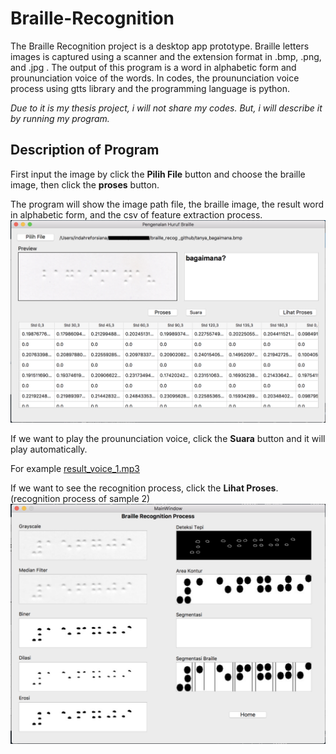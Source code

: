# Braille-Recognition
The Braille Recognition project is a desktop app prototype. 
Braille letters images is captured using a scanner and the extension format in .bmp, .png, and .jpg . 
The output of this program is a word in alphabetic form and proununciation voice of the words.
In codes, the proununciation voice process using gtts library and the programming language is python.

*Due to it is my thesis project, i will not share my codes. But, i will describe it by running my program.*

## Description of Program
First input the image by click the **Pilih File** button and choose the braille image, then click the **proses** button.

The program will show the image path file, the braille image, the result word in alphabetic form, and the csv of feature extraction process.
![image](https://github.com/indahreforsiana/Braille-Recognition/blob/master/Screenshot_1.png)

If we want to play the proununciation voice, click the **Suara** button and it will play automatically. 

For example [result_voice_1.mp3](https://github.com/indahreforsiana/Braille-Recognition/blob/master/result_voice_1.mp3)


If we want to see the recognition process, click the **Lihat Proses**. (recognition process of sample 2)
![image](https://github.com/indahreforsiana/Braille-Recognition/blob/master/Recognition_process.png)
